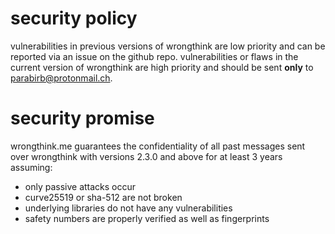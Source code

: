 # security policy

vulnerabilities in previous versions of wrongthink are low priority and can be reported via an issue on the github repo. vulnerabilities or flaws in the current version of wrongthink are high priority and should be sent **only** to parabirb@protonmail.ch.

# security promise

wrongthink.me guarantees the confidentiality of all past messages sent over wrongthink with versions 2.3.0 and above for at least 3 years assuming:

* only passive attacks occur
* curve25519 or sha-512 are not broken
* underlying libraries do not have any vulnerabilities
* safety numbers are properly verified as well as fingerprints
